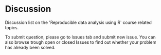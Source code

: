 # Discussion

Discussion list on the 'Reproducible data analysis using R' course related topics. 

To submit question, please go to Issues tab and submit new issue. You can also browse trough open or 
closed Issues to find out whether your problem has already been solved.
